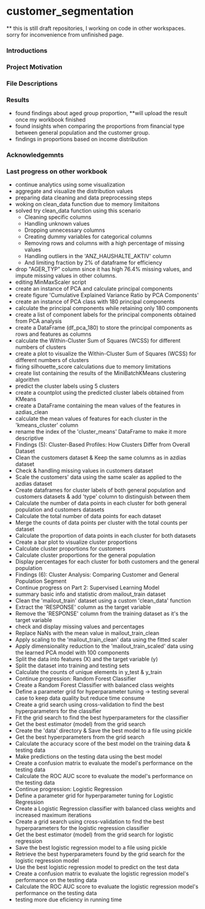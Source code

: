 # customer_segmentation

** this is still draft repositories, I working on code in other workspaces.
sorry for inconvenience from unfinished page.

### Introductions

### Project Motivation

### File Descriptions

### Results
- found findings about aged group proportion, **will upload the result once my workbook finished
- found insights when comparing the proportions from financial type between general population and the customer group.
- findings in proportions based on income distribution

### Acknowledgemnts

### Last progress on other workbook
- continue analytics using some visualization
- aggregate and visualize the distribution values
- preparing data cleaning and data preprocessing steps
- woking on clean_data function due to memory limitaitons
- solved try clean_data function using this scenario
    - Cleaning specific columns
    - Handling unknown values
    - Dropping unnecessary columns
    - Creating dummy variables for categorical columns
    - Removing rows and columns with a high percentage of missing values
    - Handling outliers in the 'ANZ_HAUSHALTE_AKTIV' column
    - And limiting fraction by 2% of dataframe for efficiency
- drop "AGER_TYP" column since it has high 76.4% missing values, and impute missing values in other columns.
- editing MinMaxScaler script
- create an instance of PCA and calculate principal components
- create figure 'Cumulative Explained Variance Ratio by PCA Components'
- create an instance of PCA class with 180 principal components
- calculate the principal components while retaining only 180 components
- create a list of component labels for the principal components obtained from PCA analysis
- create a DataFrame (df_pca_180) to store the principal components as rows and features as columns
- calculate the Within-Cluster Sum of Squares (WCSS) for different numbers of clusters
- create a plot to visualize the Within-Cluster Sum of Squares (WCSS) for different numbers of clusters
- fixing silhouette_score calculations due to memory limitations
- create list containing the results of the MiniBatchKMeans clustering algorithm
- predict the cluster labels using 5 clusters
- create a countplot using the predicted cluster labels obtained from KMeans
- create a DataFrame containing the mean values of the features in azdias_clean
- calculate the mean values of features for each cluster in the 'kmeans_cluster' column
- rename the index of the 'cluster_means' DataFrame to make it more descriptive
- Findings (5): Cluster-Based Profiles: How Clusters Differ from Overall Dataset
- Clean the customers dataset & Keep the same columns as in azdias dataset
- Check & handling missing values in customers dataset
- Scale the customers' data using the same scaler as applied to the azdias dataset
- Create dataframes for cluster labels of both general population and customers datasets & add 'type' column to distinguish between them
- Calculate the number of data points in each cluster for both general population and customers datasets
- Calculate the total number of data points for each dataset
- Merge the counts of data points per cluster with the total counts per dataset
- Calculate the proportion of data points in each cluster for both datasets
- Create a bar plot to visualize cluster proportions
- Calculate cluster proportions for customers
- Calculate cluster proportions for the general population
- Display percentages for each cluster for both customers and the general population
- Findings (6): Cluster Analysis: Comparing Customer and General Population Segment
- Continue progress on Part 2: Supervised Learning Model
- summary basic info and statistic drom mailout_train dataset
- Clean the 'mailout_train' dataset using a custom 'clean_data' function
- Extract the 'RESPONSE' column as the target variable
- Remove the 'RESPONSE' column from the training dataset as it's the target variable
- check and display missing values and percentages
- Replace NaNs with the mean value in mailout_train_clean
- Apply scaling to the 'mailout_train_clean' data using the fitted scaler
- Apply dimensionality reduction to the 'mailout_train_scaled' data using the learned PCA model with 100 components
- Split the data into features (X) and the target variable (y)
- Split the dataset into training and testing sets
- Calculate the counts of unique elements in y_test & y_train
- Continue progression: Random Forest Classifier
- Create a Random Forest Classifier with balanced class weights
- Define a parameter grid for hyperparameter tuning -> testing several case to keep data quality but reduce time consume 
- Create a grid search using cross-validation to find the best hyperparameters for the classifier
- Fit the grid search to find the best hyperparameters for the classifier
- Get the best estimator (model) from the grid search
- Create the 'data' directory & Save the best model to a file using pickle
- Get the best hyperparameters from the grid search
- Calculate the accuracy score of the best model on the training data & testing data
- Make predictions on the testing data using the best model
- Create a confusion matrix to evaluate the model's performance on the testing data
- Calculate the ROC AUC score to evaluate the model's performance on the testing data
- Continue progression: Logistic Regression
- Define a parameter grid for hyperparameter tuning for Logistic Regression
- Create a Logistic Regression classifier with balanced class weights and increased maximum iterations
- Create a grid search using cross-validation to find the best hyperparameters for the logistic regression classifier
- Get the best estimator (model) from the grid search for logistic regression
- Save the best logistic regression model to a file using pickle
- Retrieve the best hyperparameters found by the grid search for the logistic regression model
- Use the best logistic regression model to predict on the test data
- Create a confusion matrix to evaluate the logistic regression model's performance on the testing data
- Calculate the ROC AUC score to evaluate the logistic regression model's performance on the testing data
- testing more due eficiency in running time
